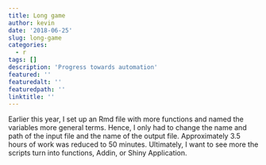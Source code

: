 ```yaml
---
title: Long game
author: kevin
date: '2018-06-25'
slug: long-game
categories:
  - r
tags: []
description: 'Progress towards automation'
featured: ''
featuredalt: ''
featuredpath: ''
linktitle: ''
---
```


Earlier this year, I set up an Rmd file with more functions and named the variables more general terms. Hence, I only had to change the name and path of the input file and the name of the output file. Approximately 3.5 hours of work was reduced to 50 minutes.  Ultimately, I want to see more the scripts turn into functions, Addin, or Shiny Application. 